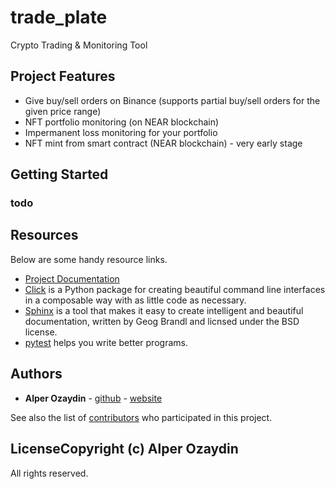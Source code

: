 # trade_plate

Crypto Trading & Monitoring Tool

## Project Features

* Give buy/sell orders on Binance (supports partial buy/sell orders for the given price range)
* NFT portfolio monitoring (on NEAR blockchain)
* Impermanent loss monitoring for your portfolio
* NFT mint from smart contract (NEAR blockchain) - very early stage

## Getting Started

### todo

## Resources

Below are some handy resource links.

* [Project Documentation](http://trade-plate.readthedocs.io/)
* [Click](http://click.pocoo.org/5/) is a Python package for creating beautiful command line interfaces in a composable way with as little code as necessary.
* [Sphinx](http://www.sphinx-doc.org/en/master/) is a tool that makes it easy to create intelligent and beautiful documentation, written by Geog Brandl and licnsed under the BSD license.
* [pytest](https://docs.pytest.org/en/latest/) helps you write better programs.


## Authors

* **Alper Ozaydin** - [github](https://github.com/alperozaydin) - [website](https://alperozaydin.com)

See also the list of [contributors](https://github.com/alperozaydin/trade_plate/contributors) who participated in this project.

## LicenseCopyright (c) Alper Ozaydin

All rights reserved.